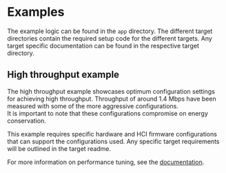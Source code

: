 # Examples

The example logic can be found in the `app` directory.
The different target directories contain the required setup code for the different targets.
Any target specific documentation can be found in the respective target directory.

## High throughput example

The high throughput example showcases optimum configuration settings for achieving high throughput. 
Throughput of around 1.4 Mbps have been measured with some of the more aggressive configurations.  
It is important to note that these configurations compromise on energy conservation.

This example requires specific hardware and HCI firmware configurations that can support the configurations used.
Any specific target requirements will be outlined in the target readme.

For more information on performance tuning, see the [documentation](https://embassy.dev/trouble/#_performance).
